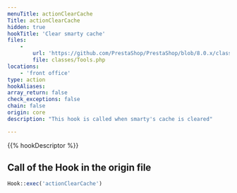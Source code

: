 ```yaml
---
menuTitle: actionClearCache
Title: actionClearCache
hidden: true
hookTitle: 'Clear smarty cache'
files:
    -
        url: 'https://github.com/PrestaShop/PrestaShop/blob/8.0.x/classes/Tools.php'
        file: classes/Tools.php
locations:
    - 'front office'
type: action
hookAliases: 
array_return: false
check_exceptions: false
chain: false
origin: core
description: "This hook is called when smarty's cache is cleared"

---
```


{{% hookDescriptor %}}

## Call of the Hook in the origin file

```php
Hook::exec('actionClearCache')
```
